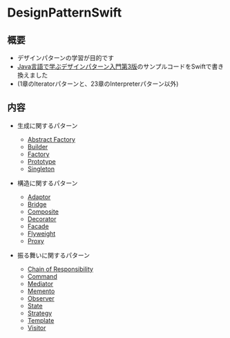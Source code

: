 # DesignPatternSwift
## 概要
- デザインパターンの学習が目的です
- [Java言語で学ぶデザインパターン入門第3版](https://www.hyuki.com/dp/)のサンプルコードをSwiftで書き換えました
- (1章のIteratorパターンと、23章のInterpreterパターン以外)
## 内容
- 生成に関するパターン
  - [Abstract Factory](https://github.com/JimpeiYamamoto/DesignPatternSwift/blob/main/DesignPattern.playground/Pages/8_AbstractFactory.xcplaygroundpage/Contents.swift)
  - [Builder](https://github.com/JimpeiYamamoto/DesignPatternSwift/blob/main/DesignPattern.playground/Pages/7_Builder.xcplaygroundpage/Contents.swift)
  - [Factory](https://github.com/JimpeiYamamoto/DesignPatternSwift/blob/main/DesignPattern.playground/Pages/4_Factory.xcplaygroundpage/Contents.swift)
  - [Prototype](https://github.com/JimpeiYamamoto/DesignPatternSwift/blob/main/DesignPattern.playground/Pages/6_Prototype.xcplaygroundpage/Contents.swift)
  - [Singleton](https://github.com/JimpeiYamamoto/DesignPatternSwift/blob/main/DesignPattern.playground/Pages/5_Singleton.xcplaygroundpage/Contents.swift)

- 構造に関するパターン
  - [Adaptor](https://github.com/JimpeiYamamoto/DesignPatternSwift/blob/main/DesignPattern.playground/Pages/2_Adaptor.xcplaygroundpage/Contents.swift)
  - [Bridge](https://github.com/JimpeiYamamoto/DesignPatternSwift/blob/main/DesignPattern.playground/Pages/9_Bridge.xcplaygroundpage/Contents.swift)
  - [Composite](https://github.com/JimpeiYamamoto/DesignPatternSwift/blob/main/DesignPattern.playground/Pages/11_Composite.xcplaygroundpage/Contents.swift)
  - [Decorator](https://github.com/JimpeiYamamoto/DesignPatternSwift/blob/main/DesignPattern.playground/Pages/12_Decorator.xcplaygroundpage/Contents.swift)
  - [Facade](https://github.com/JimpeiYamamoto/DesignPatternSwift/blob/main/DesignPattern.playground/Pages/15_Facade.xcplaygroundpage/Contents.swift)
  - [Flyweight](https://github.com/JimpeiYamamoto/DesignPatternSwift/blob/main/DesignPattern.playground/Pages/20_Flyweight.xcplaygroundpage/Contents.swift)
  - [Proxy](https://github.com/JimpeiYamamoto/DesignPatternSwift/blob/main/DesignPattern.playground/Pages/21_Proxy.xcplaygroundpage/Contents.swift)

- 振る舞いに関するパターン
  - [Chain of Responsibility](https://github.com/JimpeiYamamoto/DesignPatternSwift/blob/main/DesignPattern.playground/Pages/14_ChainOfResponsibility.xcplaygroundpage/Contents.swift)
  - [Command](https://github.com/JimpeiYamamoto/DesignPatternSwift/blob/main/DesignPattern.playground/Pages/22_Command.xcplaygroundpage/Contents.swift)
  - [Mediator](https://github.com/JimpeiYamamoto/DesignPatternSwift/blob/main/DesignPattern.playground/Pages/16_Mediator.xcplaygroundpage/Contents.swift)
  - [Memento](https://github.com/JimpeiYamamoto/DesignPatternSwift/blob/main/DesignPattern.playground/Pages/18_Memento.xcplaygroundpage/Contents.swift)
  - [Observer](https://github.com/JimpeiYamamoto/DesignPatternSwift/blob/main/DesignPattern.playground/Pages/17_Observer.xcplaygroundpage/Contents.swift)
  - [State](https://github.com/JimpeiYamamoto/DesignPatternSwift/blob/main/DesignPattern.playground/Pages/19_State.xcplaygroundpage/Contents.swift)
  - [Strategy](https://github.com/JimpeiYamamoto/DesignPatternSwift/blob/main/DesignPattern.playground/Pages/10_Strategy.xcplaygroundpage/Contents.swift)
  - [Template](https://github.com/JimpeiYamamoto/DesignPatternSwift/blob/main/DesignPattern.playground/Pages/3_Template.xcplaygroundpage/Contents.swift)
  - [Visitor](https://github.com/JimpeiYamamoto/DesignPatternSwift/blob/main/DesignPattern.playground/Pages/13_Visitor.xcplaygroundpage/Contents.swift)
